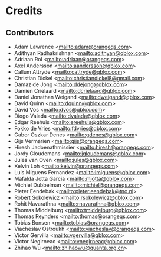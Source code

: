 # Credits

## Contributors

- Adam Lawrence \<<mailto:adam@orangeqs.com>>
- Adithyan Radhakrishnan \<<mailto:adithyan@qblox.com>>
- Adriaan Rol \<<mailto:adriaan@orangeqs.com>>
- Axel Andersson \<<mailto:aandersson@qblox.com>>
- Callum Attryde \<<mailto:cattryde@qblox.com>>
- Christian Dickel \<<mailto:christiandickel8@gmail.com>>
- Damaz de Jong \<<mailto:ddejong@qblox.com>>
- Damien Crielaard \<<mailto:dcrielaard@qblox.com>>
- Daniel Jonathan Weigand \<<mailto:dweigand@qblox.com>>
- David Quinn \<<mailto:dquinn@qblox.com>>
- David Vos \<<mailto:dvos@qblox.com>>
- Diogo Valada \<<mailto:dvalada@qblox.com>>
- Edgar Reehuis \<<mailto:ereehuis@qblox.com>>
- Fokko de Vries \<<mailto:fdvries@qblox.com>>
- Gabor Oszkar Denes \<<mailto:gdenes@qblox.com>>
- Gijs Vermarien \<<mailto:gijs@orangeqs.com>>
- Hiresh Jadoenathmissier \<<mailto:hiresh@orangeqs.com>>
- Jordy Gloudemans \<<mailto:jgloudemans@qblox.com>>
- Jules van Oven \<<mailto:jules@qblox.com>>
- Kelvin Loh \<<mailto:kelvin@orangeqs.com>>
- Luis Miguens Fernandez \<<mailto:lmiguens@qblox.com>>
- Mafalda Jotta Garcia \<<mailto:mjotta@qblox.com>>
- Michiel Dubbelman \<<mailto:michiel@orangeqs.com>>
- Pieter Eendebak \<<mailto:pieter.eendebak@tno.nl>>
- Robert Sokolewicz \<<mailto:rsokolewicz@qblox.com>>
- Rohit Navarathna \<<mailto:rnavarathna@qblox.com>>
- Thomas Middelburg \<<mailto:tmiddelburg@qblox.com>>
- Thomas Reynders \<<mailto:thomas@orangeqs.com>>
- Tobias Bonsen \<<mailto:tobias@orangeqs.com>>
- Viacheslav Ostroukh \<<mailto:viacheslav@orangeqs.com>>
- Victor Gervilla \<<mailto:vgervilla@qblox.com>>
- Victor Negirneac \<<mailto:vnegirneac@qblox.com>>
- Zhihao Wu \<<mailto:zhihaowu@quanta.org.cn>>
